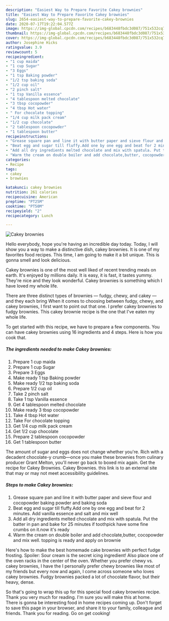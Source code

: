 ```yaml
---
description: "Easiest Way to Prepare Favorite Cakey brownies"
title: "Easiest Way to Prepare Favorite Cakey brownies"
slug: 2654-easiest-way-to-prepare-favorite-cakey-brownies
date: 2020-07-17T19:22:04.577Z
image: https://img-global.cpcdn.com/recipes/b683448fbdc3d087/751x532cq70/cakey-brownies-recipe-main-photo.jpg
thumbnail: https://img-global.cpcdn.com/recipes/b683448fbdc3d087/751x532cq70/cakey-brownies-recipe-main-photo.jpg
cover: https://img-global.cpcdn.com/recipes/b683448fbdc3d087/751x532cq70/cakey-brownies-recipe-main-photo.jpg
author: Josephine Hicks
ratingvalue: 3.9
reviewcount: 5
recipeingredient:
- "1 cup maida"
- "1 cup Sugar"
- "3 Eggs"
- "1 tsp Baking powder"
- "1/2 tsp baking soda"
- "1/2 cup oil"
- "2 pinch salt"
- "1 tsp Vanilla essence"
- "4 tablespoon melted chocolate"
- "3 tbsp cocopowder"
- "4 tbsp Hot water"
- " For chocolate topping"
- "1/4 cup milk pack cream"
- "1/2 cup chocolate"
- "2 tablespoon cocopowder"
- "1 tablespoon butter"
recipeinstructions:
- "Grease square pan and line it with butter paper and sieve flour and cocopowder baking powder and baking soda"
- "Beat egg and sugar till fluffy.Add one by one egg and beat for 2 minutes. Add vanilla essence and salt and mix well"
- "Add all dry ingredients melted chocolate and mix with spatula. Put the batter in pan and bake for 25 minutes if toothpick have some fine crumbs on it.now it&#39;s ready"
- "Warm the cream on double boiler and add chocolate,butter, cocopowder and mix well. topping is ready and apply on brownie"
categories:
- Recipe
tags:
- cakey
- brownies

katakunci: cakey brownies 
nutrition: 261 calories
recipecuisine: American
preptime: "PT25M"
cooktime: "PT50M"
recipeyield: "2"
recipecategory: Lunch

---
```



![Cakey brownies](https://img-global.cpcdn.com/recipes/b683448fbdc3d087/751x532cq70/cakey-brownies-recipe-main-photo.jpg)

Hello everybody, hope you're having an incredible day today. Today, I will show you a way to make a distinctive dish, cakey brownies. It is one of my favorites food recipes. This time, I am going to make it a bit unique. This is gonna smell and look delicious.

Cakey brownies is one of the most well liked of recent trending meals on earth. It's enjoyed by millions daily. It is easy, it is fast, it tastes yummy. They're nice and they look wonderful. Cakey brownies is something which I have loved my whole life.

There are three distinct types of brownies — fudgy, chewy, and cakey — and they each bring When it comes to choosing between fudgy, chewy, and cakey brownies, I first want to point out that one. I prefer cakey brownies to fudgy brownies. This cakey brownie recipe is the one that I&#39;ve eaten my whole life.


To get started with this recipe, we have to prepare a few components. You can have cakey brownies using 16 ingredients and 4 steps. Here is how you cook that.

<!--inarticleads1-->

##### The ingredients needed to make Cakey brownies:

1. Prepare 1 cup maida
1. Prepare 1 cup Sugar
1. Prepare 3 Eggs
1. Make ready 1 tsp Baking powder
1. Make ready 1/2 tsp baking soda
1. Prepare 1/2 cup oil
1. Take 2 pinch salt
1. Take 1 tsp Vanilla essence
1. Get 4 tablespoon melted chocolate
1. Make ready 3 tbsp cocopowder
1. Take 4 tbsp Hot water
1. Take  For chocolate topping
1. Get 1/4 cup milk pack cream
1. Get 1/2 cup chocolate
1. Prepare 2 tablespoon cocopowder
1. Get 1 tablespoon butter


The amount of sugar and eggs does not change whether you&#39;re. Rich with a decadent chocolate-y crumb—once you make these brownies from culinary producer Grant Melton, you&#39;ll never go back to boxed mix again. Get the recipe for Cakey Brownies. Cakey Brownies. this link is to an external site that may or may not meet accessibility guidelines. 

<!--inarticleads2-->

##### Steps to make Cakey brownies:

1. Grease square pan and line it with butter paper and sieve flour and cocopowder baking powder and baking soda
1. Beat egg and sugar till fluffy.Add one by one egg and beat for 2 minutes. Add vanilla essence and salt and mix well
1. Add all dry ingredients melted chocolate and mix with spatula. Put the batter in pan and bake for 25 minutes if toothpick have some fine crumbs on it.now it&#39;s ready
1. Warm the cream on double boiler and add chocolate,butter, cocopowder and mix well. topping is ready and apply on brownie


Here&#39;s how to make the best homemade cake brownies with perfect fudge frosting. Spoiler: Sour cream is the secret icing ingredient! Also place one of the oven racks in the center of the oven. Whether you prefer chewy vs. cakey brownies, I have the I personally prefer chewy brownies like most of my friends but every now and again, I come across someone who loves cakey brownies. Fudgy brownies packed a lot of chocolate flavor, but their heavy, dense. 

So that's going to wrap this up for this special food cakey brownies recipe. Thank you very much for reading. I'm sure you will make this at home. There is gonna be interesting food in home recipes coming up. Don't forget to save this page in your browser, and share it to your family, colleague and friends. Thank you for reading. Go on get cooking!
